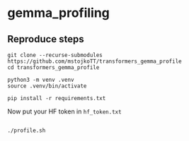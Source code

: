 # gemma_profiling

## Reproduce steps

```
git clone --recurse-submodules https://github.com/mstojkoTT/transformers_gemma_profile
cd transformers_gemma_profile

python3 -m venv .venv
source .venv/bin/activate

pip install -r requirements.txt
```

Now put your HF token in `hf_token.txt`

```

./profile.sh
```